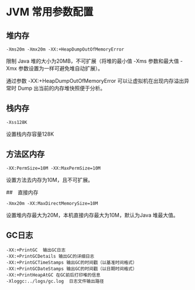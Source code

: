 # JVM 常用参数配置

## 堆内存
```
-Xms20m -Xmx20m -XX:+HeapDumpOutOfMemoryError
```

限制 Java 堆的大小为20MB，不可扩展（将堆的最小值 -Xms 参数和最大值 -Xmx 参数设置为一样可避免堆自动扩展）。

通过参数 -XX:+HeapDumpOutOfMemoryError 可以让虚拟机在出现内存溢出异常时 Dump 出当前的内存堆快照便于分析。

## 栈内存
```
-Xss128K
```

设置栈内存容量128K

## 方法区内存

```
-XX:PermSize=10M -XX:MaxPermSize=10M
```

设置方法去内存为10M，且不可扩展。

##　直接内存

```
-Xmx20m -XX:MaxDirectMemorySize=10M
```
设置堆内存最大为20M，本机直接内存最大为10M，默认为Java 堆最大值。

## GC日志

```
-XX:+PrintGC  输出GC日志
-XX:+PrintGCDetails 输出GC的详细日志
-XX:+PrintGCTimeStamps 输出GC的时间戳（以基准时间格式）
-XX:+PrintGCDateStamps 输出GC的时间戳（以日期时间格式）
-XX:+PrintHeapAtGC 在GC前后打印堆的信息
-Xloggc:../logs/gc.log  日志文件输出路径
```
